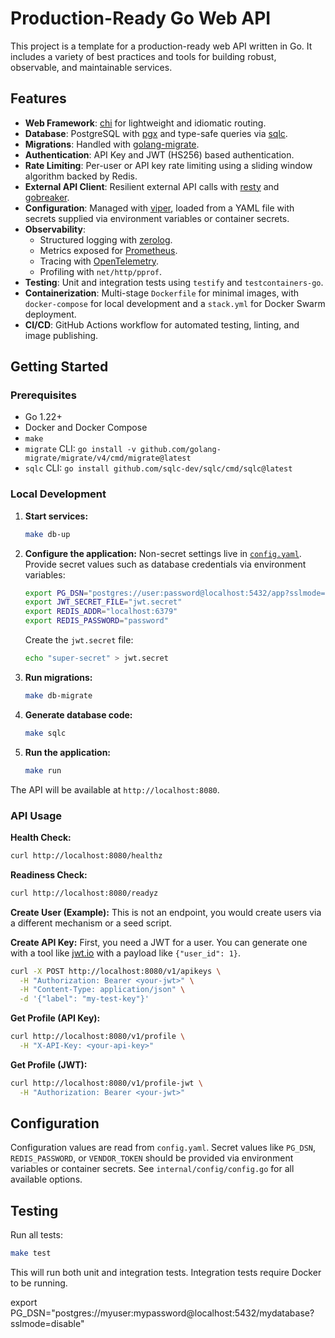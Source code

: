 # Production-Ready Go Web API

This project is a template for a production-ready web API written in Go. It includes a variety of best practices and tools for building robust, observable, and maintainable services.

## Features

- **Web Framework**: [chi](https://github.com/go-chi/chi) for lightweight and idiomatic routing.
- **Database**: PostgreSQL with [pgx](https://github.com/jackc/pgx) and type-safe queries via [sqlc](https://github.com/sqlc-dev/sqlc).
- **Migrations**: Handled with [golang-migrate](https://github.com/golang-migrate/migrate).
- **Authentication**: API Key and JWT (HS256) based authentication.
- **Rate Limiting**: Per-user or API key rate limiting using a sliding window algorithm backed by Redis.
- **External API Client**: Resilient external API calls with [resty](https://github.com/go-resty/resty) and [gobreaker](https://github.com/sony/gobreaker).
- **Configuration**: Managed with [viper](https://github.com/spf13/viper), loaded from a YAML file with secrets supplied via environment variables or container secrets.
- **Observability**:
    - Structured logging with [zerolog](https://github.com/rs/zerolog).
    - Metrics exposed for [Prometheus](https://prometheus.io/).
    - Tracing with [OpenTelemetry](https://opentelemetry.io/).
    - Profiling with `net/http/pprof`.
- **Testing**: Unit and integration tests using `testify` and `testcontainers-go`.
- **Containerization**: Multi-stage `Dockerfile` for minimal images, with `docker-compose` for local development and a `stack.yml` for Docker Swarm deployment.
- **CI/CD**: GitHub Actions workflow for automated testing, linting, and image publishing.

## Getting Started

### Prerequisites

- Go 1.22+
- Docker and Docker Compose
- `make`
- `migrate` CLI: `go install -v github.com/golang-migrate/migrate/v4/cmd/migrate@latest`
- `sqlc` CLI: `go install github.com/sqlc-dev/sqlc/cmd/sqlc@latest`

### Local Development

1.  **Start services:**
    ```bash
    make db-up
    ```

2.  **Configure the application:**
    Non-secret settings live in [`config.yaml`](./config.yaml). Provide secret values such as database credentials via environment variables:
    ```bash
    export PG_DSN="postgres://user:password@localhost:5432/app?sslmode=disable"
    export JWT_SECRET_FILE="jwt.secret"
    export REDIS_ADDR="localhost:6379"
    export REDIS_PASSWORD="password"
    ```
    Create the `jwt.secret` file:
    ```bash
    echo "super-secret" > jwt.secret
    ```

3.  **Run migrations:**
    ```bash
    make db-migrate
    ```

4.  **Generate database code:**
    ```bash
    make sqlc
    ```

5.  **Run the application:**
    ```bash
    make run
    ```
The API will be available at `http://localhost:8080`.

### API Usage

**Health Check:**
```bash
curl http://localhost:8080/healthz
```

**Readiness Check:**
```bash
curl http://localhost:8080/readyz
```

**Create User (Example):**
This is not an endpoint, you would create users via a different mechanism or a seed script.

**Create API Key:**
First, you need a JWT for a user. You can generate one with a tool like [jwt.io](https://jwt.io) with a payload like `{"user_id": 1}`.

```bash
curl -X POST http://localhost:8080/v1/apikeys \
  -H "Authorization: Bearer <your-jwt>" \
  -H "Content-Type: application/json" \
  -d '{"label": "my-test-key"}'
```

**Get Profile (API Key):**
```bash
curl http://localhost:8080/v1/profile \
  -H "X-API-Key: <your-api-key>"
```

**Get Profile (JWT):**
```bash
curl http://localhost:8080/v1/profile-jwt \
  -H "Authorization: Bearer <your-jwt>"
```

## Configuration

Configuration values are read from `config.yaml`. Secret values like `PG_DSN`, `REDIS_PASSWORD`, or `VENDOR_TOKEN` should be provided via environment variables or container secrets. See `internal/config/config.go` for all available options.

## Testing

Run all tests:
```bash
make test
```
This will run both unit and integration tests. Integration tests require Docker to be running.


export PG_DSN="postgres://myuser:mypassword@localhost:5432/mydatabase?sslmode=disable"